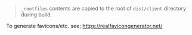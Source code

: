 
> `_rootfiles` contents are copied to the root of `dist/client` directory during build.

To generate favicons/etc. see; <https://realfavicongenerator.net/>
